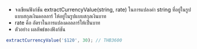 - จงเขียนฟังก์ชัน extractCurrencyValue(string, rate) ในการแปลงค่า string ที่อยู่ในรูปแบบสกุลเงินดอลลาร์ ให้อยู่ในรูปแบบสกุลเงินบาท
- rate คือ อัตราในการแปลงดอลลาร์ให้เป็นบาท
- ตัวอย่าง ผลลัพธ์ของฟังก์ชัน

```js
extractCurrencyValue('$120', 30); // THB3600
```